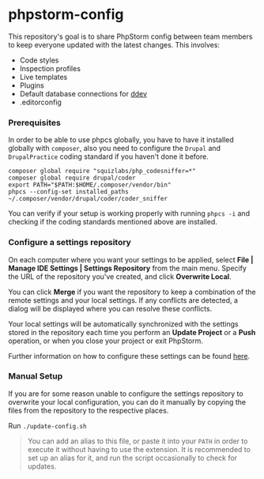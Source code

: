# phpstorm-config

This repository's goal is to share PhpStorm config between team members to keep everyone updated with the latest changes. This involves:
* Code styles
* Inspection profiles
* Live templates
* Plugins
* Default database connections for [ddev](https://github.com/drud/ddev)
* .editorconfig

### Prerequisites

In order to be able to use phpcs globally, you have to have it installed globally with `composer`, also you need to configure the `Drupal` and `DrupalPractice` coding standard if you haven't done it before.

```shell
composer global require "squizlabs/php_codesniffer=*"
composer global require drupal/coder
export PATH="$PATH:$HOME/.composer/vendor/bin"
phpcs --config-set installed_paths ~/.composer/vendor/drupal/coder/coder_sniffer
```

You can verify if your setup is working properly with running `phpcs -i` and checking if the coding standards mentioned above are installed.

### Configure a settings repository
On each computer where you want your settings to be applied, select **File | Manage IDE Settings | Settings Repository** from the main menu. Specify the URL of the repository you've created, and click **Overwrite Local**.

You can click **Merge** if you want the repository to keep a combination of the remote settings and your local settings. If any conflicts are detected, a dialog will be displayed where you can resolve these conflicts.

Your local settings will be automatically synchronized with the settings stored in the repository each time you perform an **Update Project** or a **Push** operation, or when you close your project or exit PhpStorm.

Further information on how to configure these settings can be found [here](https://www.jetbrains.com/help/phpstorm/sharing-your-ide-settings.html#settings-repository).

### Manual Setup

If you are for some reason unable to configure the settings repository to overwrite your local configuration, you can do it manually by copying the files from the repository to the respective places.

Run
`./update-config.sh`

> You can add an alias to this file, or paste it into your `PATH` in order to execute it without having to use the extension. It is recommended to set up an alias for it, and run the script occasionally to check for updates.
